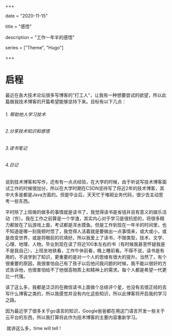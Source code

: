 +++

date = "2020-11-15"

title = "感悟"

description = "工作一年半的感悟"

series = ["Theme", "Hugo"]

+++

# 启程



​	最近在各大技术论坛很多写博客的"打工人"，让我有一种想要尝试的欲望，所以此篇做我技术博客的开篇希望能够坚持下来。目标有以下几点：



###### 	1. 帮助他人学习技术

###### 	2.分享技术知识和感悟

###### 	3.读书笔记

###### 	4.日记



​	说到技术博客和写作，还有有一点点经验，在大学的时候，由于听说写技术博客面试工作的时候很加分，所以在大学时期在CSDN坚持写了将近2年的技术博客，其中大多是都是Java方面的。但是毕业后，天天忙于堆砌业务代码，很少去主动思考一些东西。



​	平时除了上班做的做多的事情就是读书了，我觉得读书是省钱并且有意义的娱乐活动（穷）。我在工作之前算是一个学渣，其实内心对于学习是很抗拒的，将很多精力都放在了玩游戏上面，考试都是浑水摸鱼。但是工作到现在一年半的时间里，也不知道是哪一刻我顿时悟了，我觉得人活着就是要做出一点事情来，或大或小，或是改变世界，或是将眼前的坑填好。所以我爱上了读书，不限类型，技术、文学、心理、地理、人物。毕业到现在读了将近100本左右的书（有时候我甚至怀疑我是不是我自己），上班坐地铁看，工作午休前看，晚上睡前看。不得不说，读书是有用的，不说学到了知识，更重要的是对一个人的思维有很大的提升。当然了，有个很重要的原因，我很害怕自己有了孩子以后他问我问题的时候，我不能以很好的方式告诉他，也很害怕给不了他很高物质上和精神上的需求。每个人都是希望一代更比一代强。



​	读了这么多，我都是泛泛的在微信读书上面做个总结评个星，也没有去很正经的去写什么博客之类的，所以我感觉并没有内化这些知识，所以此博客将开启我的学习之路。



​	因为最近学了很多关于go语言的知识，Google爸爸都在用这门语言开发一些关于云平台的东西，所以我打算将此作为技术博客的主要内容重新学习。



​	就讲这么多，time will tell !

